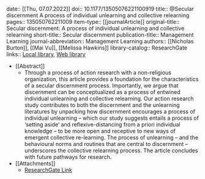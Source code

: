 date:: [[Thu, 07.07.2022]]
doi:: 10.1177/13505076221100919
title:: @Secular discernment A process of individual unlearning and collective relearning
pages:: 135050762211009
item-type:: [[journalArticle]]
original-title:: Secular discernment: A process of individual unlearning and collective relearning
short-title:: Secular discernment
publication-title:: Management Learning
journal-abbreviation:: Management Learning
authors:: [[Nicholas Burton]], [[Mai Vu]], [[Melissa Hawkins]]
library-catalog:: ResearchGate
links:: [Local library](zotero://select/library/items/CU8B82WE), [Web library](https://www.zotero.org/users/6520516/items/CU8B82WE)

- [[Abstract]]
	- Through a process of action research with a non-religious organization, this article provides a foundation for the characteristics of a secular discernment process. Importantly, we argue that discernment can be conceptualized as a process of entwined individual unlearning and collective relearning. Our action research study contributes to both the discernment and the unlearning literatures by unpacking how discernment encourages a process of individual unlearning – which our study suggests entails a process of ‘setting aside’ and reflexive-distancing from a priori individual knowledge – to be more open and receptive to new ways of emergent collective re-learning. The process of unlearning – and the behavioural norms and routines that are central to discernment – underscores the collective relearning process. The article concludes with future pathways for research.
- [[Attachments]]
	- [ResearchGate Link](https://www.researchgate.net/publication/361830064_Secular_discernment_A_process_of_individual_unlearning_and_collective_relearning)
